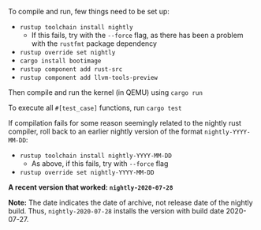 To compile and run, few things need to be set up:

- `rustup toolchain install nightly`
  - If this fails, try with the `--force` flag, as there has been a problem with the `rustfmt` package dependency
- `rustup override set nightly`
- `cargo install bootimage`
- `rustup component add rust-src`
- `rustup component add llvm-tools-preview`

Then compile and run the kernel (in QEMU) using `cargo run`

To execute all `#[test_case]` functions, run `cargo test`

If compilation fails for some reason seemingly related to the nightly rust compiler, roll back to an earlier nightly version of the format `nightly-YYYY-MM-DD`:

- `rustup toolchain install nightly-YYYY-MM-DD`
  - As above, if this fails, try with `--force` flag
- `rustup override set nightly-YYYY-MM-DD`

**A recent version that worked: `nightly-2020-07-28`**

**Note:** The date indicates the date of archive, not release date of the nightly build. Thus, `nightly-2020-07-28` installs the version with build date 2020-07-27.
